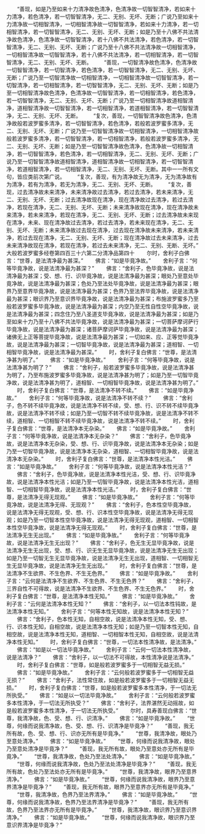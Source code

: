 <!-- { "loadSidebar": true } -->
　　“善现，如是乃至如来十力清净故色清净，色清净故一切智智清净，若如来十力清净，若色清净，若一切智智清净，无二、无别、无坏、无断；广说乃至如来十力清净故一切相智清净，一切相智清净故一切智智清净，若如来十力清净，若一切相智清净，若一切智智清净，无二、无别、无坏、无断；如是乃至十八佛不共法清净故色清净，色清净故一切智智清净，若十八佛不共法清净，若色清净，若一切智智清净，无二、无别、无坏、无断；广说乃至十八佛不共法清净故一切相智清净，一切相智清净故一切智智清净，若十八佛不共法清净，若一切相智清净，若一切智智清净，无二、无别、无坏、无断。
　　“善现，一切智清净故色清净，色清净故一切智智清净，若一切智清净，若色清净，若一切智智清净，无二、无别、无坏、无断；广说乃至一切智清净故一切相智清净，一切相智清净故一切智智清净，若一切智清净，若一切相智清净，若一切智智清净，无二、无别、无坏、无断；如是乃至一切相智清净故色清净，色清净故一切智智清净，若一切相智清净，若色清净，若一切智智清净，无二、无别、无坏、无断；广说乃至一切相智清净故道相智清净，道相智清净故一切智智清净，若一切相智清净，若道相智清净，若一切智智清净，无二、无别、无坏、无断。
　　“复次，善现，一切智智清净故色清净，色清净故般若波罗蜜多清净，若一切智智清净，若色清净，若般若波罗蜜多清净，无二、无别、无坏、无断；广说乃至一切智智清净故一切相智清净，一切相智清净故般若波罗蜜多清净，若一切智智清净，若一切相智清净，若般若波罗蜜多清净，无二、无别、无坏、无断；如是乃至一切智智清净故色清净，色清净故一切相智清净，若一切智智清净，若色清净，若一切相智清净，无二、无别、无坏、无断；广说乃至一切智智清净故道相智清净，道相智清净故一切相智清净，若一切智智清净，若道相智清净，若一切相智清净，无二、无别、无坏、无断。其中一一所有文句，皆应类前次第广说。
　　“复次，善现，有为清净故无为清净，无为清净故有为清净，若有为清净，若无为清净，无二、无别、无坏、无断。
　　“复次，善现，过去清净故未来清净，未来清净故过去清净，若过去清净，若未来清净，无二、无别、无坏、无断；过去清净故现在清净，现在清净故过去清净，若过去清净，若现在清净，无二、无别、无坏、无断；未来清净故现在清净，现在清净故未来清净，若未来清净，若现在清净，无二、无别、无坏、无断；过去清净故未来现在清净，未来、现在清净故过去清净，若过去清净，若未来现在清净，无二、无别、无坏、无断；未来清净故过去现在清净，过去现在清净故未来清净，若未来清净，若过去现在清净，无二、无别、无坏、无断；现在清净故过去未来清净，过去未来清净故现在清净，若现在清净，若过去未来清净，无二、无别、无断、无坏。”
大般若波罗蜜多经卷第四百三十六第二分清净品第四十
　　尔时，舍利子白佛言：“世尊，是法清净最为甚深。”
　　佛言：“如是毕竟净故。”
　　舍利子言：“何等毕竟净故，说是法清净最为甚深？”
　　佛言：“舍利子，色毕竟净故，说是法清净最为甚深；受、想、行、识毕竟净故，说是法清净最为甚深；眼处乃至意处毕竟净故，说是法清净最为甚深；色处乃至法处毕竟净故，说是法清净最为甚深；眼界乃至意界毕竟净故，说是法清净最为甚深；色界乃至法界毕竟净故，说是法清净最为甚深；眼识界乃至意识界毕竟净故，说是法清净最为甚深；布施波罗蜜多乃至般若波罗蜜多毕竟净故，说是法清净最为甚深；内空乃至无性自性空毕竟净故，说是法清净最为甚深；四念住乃至八圣道支毕竟净故，说是法清净最为甚深；如是乃至如来十力乃至十八佛不共法毕竟净故，说是法清净最为甚深；一切菩萨摩诃萨行毕竟净故，说是法清净最为甚深；诸菩萨摩诃萨毕竟净故，说是法清净最为甚深；诸佛无上正等菩提毕竟净故，说是法清净最为甚深；一切如来、应、正等觉毕竟净故，说是法清净最为甚深；一切智毕竟净故，说是法清净最为甚深；道相智、一切相智毕竟净故，说是法清净最为甚深。”
　　时，舍利子复白佛言：“世尊，是法清净甚为明了。”
　　佛言：“如是毕竟净故。”
　　舍利子言：“何等毕竟净故，说是法清净甚为明了？”
　　佛言：“舍利子，般若波罗蜜多毕竟净故，说是法清净甚为明了，乃至布施波罗蜜多毕竟净故，说是法清净甚为明了；如是乃至一切智毕竟净故，说是法清净甚为明了，道相智、一切相智毕竟净故，说是法清净甚为明了。”
　　时，舍利子复白佛言：“世尊，是法清净不转不续。”
　　佛言：“如是毕竟净故。”
　　舍利子言：“何等毕竟净故，说是法清净不转不续？”
　　佛言：“舍利子，色不转不续毕竟净故，说是法清净不转不续，受、想、行、识不转不续毕竟净故，说是法清净不转不续；如是乃至一切智不转不续毕竟净故，说是法清净不转不续，道相智、一切相智不转不续毕竟净故，说是法清净不转不续。”
　　时，舍利子复白佛言：“世尊，是法清净本无杂染。”
　　佛言：“如是毕竟净故。”
　　舍利子言：“何等毕竟净故，说是法清净本无杂染？”
　　佛言：“舍利子，色毕竟净故，说是法清净本无杂染，受、想、行、识毕竟净故，说是法清净本无杂染；如是乃至一切智毕竟净故，说是法清净本无杂染，道相智、一切相智毕竟净故，说是法清净本无杂染。”
　　时，舍利子复白佛言：“世尊，是法清净本性光洁。”
　　佛言：“如是毕竟净故。”
　　舍利子言：“何等毕竟净故，说是法清净本性光洁？”
　　佛言：“舍利子，色毕竟净故，说是法清净本性光洁，受、想、行、识毕竟净故，说是法清净本性光洁；如是乃至一切智毕竟净故，说是法清净本性光洁，道相智、一切相智毕竟净故，说是法清净本性光洁。”
　　时，舍利子复白佛言：“世尊，是法清净无得无现观。”
　　佛言：“如是毕竟净故。”
　　舍利子言：“何等毕竟净故，说是法清净无得、无现观？”
　　佛言：“舍利子，色本性空毕竟净故，说是法清净无得无现观，受、想、行、识本性空毕竟净故，说是法清净无得无现观；如是乃至一切智本性空毕竟净故，说是法清净无得无现观，道相智、一切相智本性空毕竟净故，说是法清净无得无现观。”
　　时，舍利子复白佛言：“世尊，是法清净无生无出现。”
　　佛言：“如是毕竟净故。”
　　舍利子言：“何等毕竟净故，说是法清净无生无出现？”
　　佛言：“舍利子，色无生无显毕竟净故，说是法清净无生无出现，受、想、行、识无生无显毕竟净故，说是法清净无生无出现；如是乃至一切智无生无显毕竟净故，说是法清净无生无出现，道相智、一切相智无生无显毕竟净故，说是法清净无生无出现。”
　　时，舍利子复白佛言：“世尊，是法清净不生欲界、不生色界、不生无色界。”
　　佛言：“如是毕竟净故。”
　　舍利子言：“云何是法清净不生欲界、不生色界、不生无色界？”
　　佛言：“舍利子，三界自性不可得故，说是法清净不生欲界、不生色界、不生无色界。”
　　时，舍利子复白佛言：“世尊，是法清净本性无知。”
　　佛言：“如是毕竟净故。”
　　舍利子言：“云何是法清净本性无知？”
　　佛言：“舍利子，以一切法本性钝故，是法清净本性无知。”
　　舍利子言：“何等本性无知故，说是法清净本性无知？”
　　佛言：“舍利子，色本性无知，自相空故，说是法清净本性无知，受、想、行、识本性无知，自相空故，说是法清净本性无知；如是乃至一切智本性无知，自相空故，说是法清净本性无知，道相智、一切相智本性无知，自相空故，说是法清净本性无知。”
　　时，舍利子复白佛言：“世尊，一切法本性清净故，是法清净。”
　　佛言：“如是以一切法毕竟净故。”
　　舍利子言：“云何一切法本性清净故，说是法清净？”
　　佛言：“舍利子，以一切法不可得故，本性清净说是法清净。”
　　时，舍利子复白佛言：“世尊，如是般若波罗蜜多于一切相智无益无损。”
　　佛言：“如是毕竟净故。”
　　舍利子言：“云何般若波罗蜜多于一切相智无益无损？”
　　佛言：“舍利子，法性常住故，如是般若波罗蜜多于一切相智无益无损。”
　　时，舍利子复白佛言：“世尊，如是般若波罗蜜多本性清净，于一切法无所执受。”
　　佛言：“如是以一切法毕竟净故。”
　　舍利子言：“云何般若波罗蜜多本性清净，于一切法无所执受？”
　　佛言：“舍利子，法界湛然无动摇故，如是般若波罗蜜多本性清净，于一切法无所执受。”
　　尔时，具寿善现白佛言：“世尊，我清净故，色、受、想、行、识清净。”
　　佛言：“如是毕竟净故。”
　　“世尊，何缘而说我清净故，色、受、想、行、识清净是毕竟净？”
　　“善现，我无所有故，色、受、想、行、识亦无所有是毕竟净。”
　　“世尊，我清净故，眼处乃至意处清净。”
　　佛言：“如是毕竟净故。”
　　“世尊，何缘而说我清净故，眼处乃至意处清净是毕竟净？”
　　“善现，我无所有故，眼处乃至意处亦无所有是毕竟净。”
　　“世尊，我清净故，色处乃至法处清净。”
　　佛言：“如是毕竟净故。”
　　“世尊，何缘而说我清净故，色处乃至法处清净是毕竟净？”
　　“善现，我无所有故，色处乃至法处亦无所有是毕竟净。”
　　“世尊，我清净故，眼界乃至意界清净。”
　　佛言：“如是毕竟净故。”
　　“世尊，何缘而说我清净故，眼界乃至意界清净是毕竟净？”
　　“善现，我无所有故，眼界乃至意界亦无所有是毕竟净。”
　　“世尊，我清净故，色界乃至法界清净。”
　　佛言：“如是毕竟净故。”
　　“世尊，何缘而说我清净故，色界乃至法界清净是毕竟净？”
　　“善现，我无所有故，色界乃至法界亦无所有是毕竟净。”
　　“世尊，我清净故，眼识界乃至意识界清净。”
　　佛言：“如是毕竟净故。”
　　“世尊，何缘而说我清净故，眼识界乃至意识界清净是毕竟净？”
